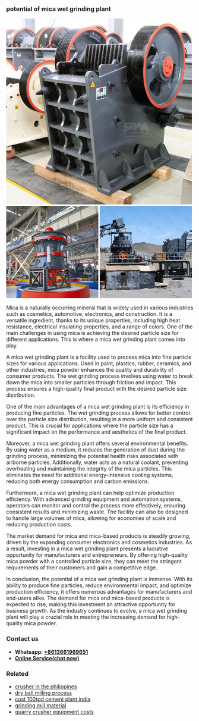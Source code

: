 <h3>potential of mica wet grinding plant</h3><img src='1704856865.jpg' alt=''><p>Mica is a naturally occurring mineral that is widely used in various industries such as cosmetics, automotive, electronics, and construction. It is a versatile ingredient, thanks to its unique properties, including high heat resistance, electrical insulating properties, and a range of colors. One of the main challenges in using mica is achieving the desired particle size for different applications. This is where a mica wet grinding plant comes into play.</p><p>A mica wet grinding plant is a facility used to process mica into fine particle sizes for various applications. Used in paint, plastics, rubber, ceramics, and other industries, mica powder enhances the quality and durability of consumer products. The wet grinding process involves using water to break down the mica into smaller particles through friction and impact. This process ensures a high-quality final product with the desired particle size distribution.</p><p>One of the main advantages of a mica wet grinding plant is its efficiency in producing fine particles. The wet grinding process allows for better control over the particle size distribution, resulting in a more uniform and consistent product. This is crucial for applications where the particle size has a significant impact on the performance and aesthetics of the final product.</p><p>Moreover, a mica wet grinding plant offers several environmental benefits. By using water as a medium, it reduces the generation of dust during the grinding process, minimizing the potential health risks associated with airborne particles. Additionally, water acts as a natural coolant, preventing overheating and maintaining the integrity of the mica particles. This eliminates the need for additional energy-intensive cooling systems, reducing both energy consumption and carbon emissions.</p><p>Furthermore, a mica wet grinding plant can help optimize production efficiency. With advanced grinding equipment and automation systems, operators can monitor and control the process more effectively, ensuring consistent results and minimizing waste. The facility can also be designed to handle large volumes of mica, allowing for economies of scale and reducing production costs.</p><p>The market demand for mica and mica-based products is steadily growing, driven by the expanding consumer electronics and cosmetics industries. As a result, investing in a mica wet grinding plant presents a lucrative opportunity for manufacturers and entrepreneurs. By offering high-quality mica powder with a controlled particle size, they can meet the stringent requirements of their customers and gain a competitive edge.</p><p>In conclusion, the potential of a mica wet grinding plant is immense. With its ability to produce fine particles, reduce environmental impact, and optimize production efficiency, it offers numerous advantages for manufacturers and end-users alike. The demand for mica and mica-based products is expected to rise, making this investment an attractive opportunity for business growth. As the industry continues to evolve, a mica wet grinding plant will play a crucial role in meeting the increasing demand for high-quality mica powder.</p><h3>Contact us</h3><ul><li><strong>Whatsapp:&nbsp;<a href="https://wa.me/8613661969651">+8613661969651</a></strong></li><li><a href="https://swt.shibang-china.com/?git&amp;zhl&amp;potential of mica wet grinding plant"><strong>Online Service(chat now)</strong></a></li></ul><h3>Related</h3><ul><li><a href='crusher in the philippines.md'>crusher in the philippines</a></li><li><a href='dry ball milling process.md'>dry ball milling process</a></li><li><a href='cost 100tpd cement plant india.md'>cost 100tpd cement plant india</a></li><li><a href='grinding mill material.md'>grinding mill material</a></li><li><a href='quarry crusher equipment costs.md'>quarry crusher equipment costs</a></li></ul>
